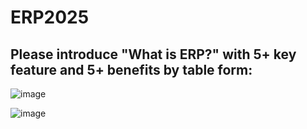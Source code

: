 # ERP2025
## Please introduce "What is ERP?" with 5+ key feature and 5+ benefits by table form:

![image](https://github.com/user-attachments/assets/a20fc4f7-c7db-4c8b-a6d2-d991deccb3cb)

![image](https://github.com/user-attachments/assets/f31126ec-9b62-4bf6-81fe-512e05651f2e)

